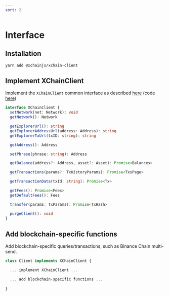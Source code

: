 ```yaml
---
sort: 2
---
```


# Interface

## Installation

```
yarn add @xchainjs/xchain-client
```

## Implement XChainClient

Implement the `XChainClient` common interface as described [here](https://github.com/xchainjs/xchainjs-lib/blob/master/packages/xchain-client/README.md) (code [here](https://github.com/xchainjs/xchainjs-lib/blob/master/packages/xchain-client/src/types.ts#L75-L99))
```ts
interface XChainClient {
  setNetwork(net: Network): void
  getNetwork(): Network

  getExplorerUrl(): string
  getExplorerAddressUrl(address: Address): string
  getExplorerTxUrl(txID: string): string

  getAddress(): Address

  setPhrase(phrase: string): Address

  getBalance(address?: Address, asset?: Asset): Promise<Balances>

  getTransactions(params?: TxHistoryParams): Promise<TxsPage>

  getTransactionData(txId: string): Promise<Tx>

  getFees(): Promise<Fees>
  getDefaultFees(): Fees

  transfer(params: TxParams): Promise<TxHash>

  purgeClient(): void
}
```

## Add blockchain-specific functions

Add blockchain-specific queries/transactions, such as Binance Chain multi-send.

```ts
class Client implements XChainClient {

  ... implement XChainClient ...

  ... add blockchain-specific functions ...
  
}
```

